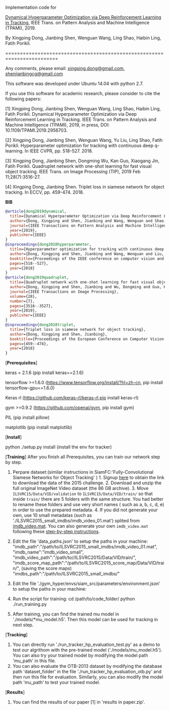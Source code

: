 Implementation code for 

[Dynamical Hyperparameter Optimization via Deep Reinforcement Learning in Tracking.](https://www.researchgate.net/publication/337644592_Dynamical_Hyperparameter_Optimization_via_Deep_Reinforcement_Learning_in_Tracking) 
IEEE Trans. on Pattern Analysis and Machine Intelligence (TPAMI), 2019.

By Xingping Dong, Jianbing Shen, Wenguan Wang, Ling Shao, Haibin Ling, Fatih Porikli.

========================================================================

Any comments, please email: xingping.dong@gmail.com,
                            shenjianbingcg@gmail.com

This software was developed under Ubuntu 14.04 with python 2.7.

If you use this software for academic research, please consider to cite the following papers:

[1] Xingping Dong, Jianbing Shen, Wenguan Wang, Ling Shao, Haibin Ling, Fatih Porikli.
Dynamical Hyperparameter Optimization via Deep Reinforcement Learning in Tracking. IEEE Trans. on Pattern Analysis and Machine Intelligence (TPAMI), 2019, in press, DOI: 10.1109/TPAMI.2019.2956703. 

[2] Xingping Dong, Jianbing Shen, Wenguan Wang, Yu Liu, Ling Shao, Fatih Porikli. 
Hyperparameter optimization for tracking with continuous deep q-learning. In IEEE CVPR, pp. 518-527. 2018.

[3] Xingping Dong, Jianbing Shen, Dongming Wu, Kan Guo, Xiaogang Jin, Fatih Porikli. 
Quadruplet network with one-shot learning for fast visual object tracking. IEEE Trans. on Image Processing (TIP), 2019 Feb 11;28(7):3516-27.

[4] Xingping Dong, Jianbing Shen. 
Triplet loss in siamese network for object tracking. In ECCV, pp. 459-474. 2018.

**BIB**
```bibtex
@article{dong2019dynamical,
  title={Dynamical Hyperparameter Optimization via Deep Reinforcement Learning in Tracking},
  author={Dong, Xingping and Shen, Jianbing and Wang, Wenguan and Shao, Ling and Ling, Haibin and Porikli, Fatih},
  journal={IEEE Transactions on Pattern Analysis and Machine Intelligence},
  year={2019},
  publisher={IEEE}
}
@inproceedings{dong2018hyperparameter,
  title={Hyperparameter optimization for tracking with continuous deep q-learning},
  author={Dong, Xingping and Shen, Jianbing and Wang, Wenguan and Liu, Yu and Shao, Ling and Porikli, Fatih},
  booktitle={Proceedings of the IEEE conference on computer vision and pattern recognition},
  pages={518--527},
  year={2018}
}
@article{dong2019quadruplet,
  title={Quadruplet network with one-shot learning for fast visual object tracking},
  author={Dong, Xingping and Shen, Jianbing and Wu, Dongming and Guo, Kan and Jin, Xiaogang and Porikli, Fatih},
  journal={IEEE Transactions on Image Processing},
  volume={28},
  number={7},
  pages={3516--3527},
  year={2019},
  publisher={IEEE}
}
@inproceedings{dong2018triplet,
  title={Triplet loss in siamese network for object tracking},
  author={Dong, Xingping and Shen, Jianbing},
  booktitle={Proceedings of the European Conference on Computer Vision (ECCV)},
  pages={459--474},
  year={2018}
}
```

[**Prerequisites**]

keras = 2.1.6 (pip install keras==2.1.6)

tensorflow >=1.6.0 (https://www.tensorflow.org/install/?hl=zh-cn, pip install tensorflow-gpu==1.6.0)

Keras rl (https://github.com/keras-rl/keras-rl,pip install keras-rl)

gym >=0.9.2 (https://github.com/openai/gym, pip install gym)

PIL (pip install pillow)

matplotlib (pip install matplotlib)


[**Install**]

python ./setup.py install (install the env for tracker)

[**Training**] After you finish all Prerequisites, you can train our network step by step.

  1. Perpare dataset:(similar instructions in SiamFC:'Fully-Convolutional Siamese Networks for Object Tracking' )
	1. Signup [here](http://image-net.org/challenges/LSVRC/2015/signup) to obtain the link to download the data of the 2015 challenge.
	2. Download and unzip the full original ImageNet Video dataset (the 86 GB archive).
	3. Move `ILSVRC15/Data/VID/validation` to `ILSVRC15/Data/VID/train/` so that inside `train/` there are 5 folders with the same structure. You had better to rename these folders and use very short names ( such as a, b, c, d, e) in order to use the prepared metadata.
	4. If you did not generate your own, use 10 small metadatas (such as './ILSVRC2015_small_imdbs/imdb_video_01.mat') splited from [imdb_video.mat](http://bit.ly/imdb_video). You can also generate your own `imdb_video.mat` following these [step-by-step instructions](https://github.com/bertinetto/siamese-fc/tree/master/ILSVRC15-curation).
  
  2. Edit the file 'data_paths.json' to setup the paths in your machine:
	"imdb_path":"/path/to/ILSVRC2015_small_imdbs/imdb_video_01.mat",
	"imdb_name":"imdb_video_small",
	"imdb_video_path":"/path/to//ILSVRC2015/Data/VID/train/",
	"imdb_score_map_path":"/path/to/ILSVRC2015_score_map/Data/VID/train/", (saving the score maps)
	"imdbs_path":"/path/to/ILSVRC2015_small_imdbs/" 
  3. Edit the file './gym_hyper/envs/siam_src/parameters/environment.json' to setup the paths in your machine:
  4. Run the script for training:
	cd /path/to/code_folder/
	python ./run_training.py
  5. After training, you can find the trained mu model in './models/*mu_model.h5'. Then this model can be used for tracking in next step.

[**Tracking**]

  1. You can directly run './run_tracker_hp_evaluation_test.py' as a demo to test our algrithom with the pre-trained model ('./models/mu_model.h5'). You can also try your trained model by modifying the model path 'mu_path' in this file.
  2. You can also evaluate the OTB-2013 dataset by modifying the database path 'dataset_folder' in the file './run_tracker_hp_evaluation_otb.py' and then run this file for evaluation. Similarly, you can also modify the model path 'mu_path' to test your trained model.

[**Results**]

1. You can find the results of our paper [1] in 'results in paper.zip'.
